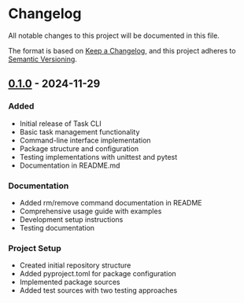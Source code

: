 # Changelog

All notable changes to this project will be documented in this file.

The format is based on [Keep a Changelog](https://keepachangelog.com/en/1.0.0/),
and this project adheres to [Semantic Versioning](https://semver.org/spec/v2.0.0.html).

## [0.1.0] - 2024-11-29

### Added
- Initial release of Task CLI
- Basic task management functionality
- Command-line interface implementation
- Package structure and configuration
- Testing implementations with unittest and pytest
- Documentation in README.md

### Documentation
- Added rm/remove command documentation in README
- Comprehensive usage guide with examples
- Development setup instructions
- Testing documentation

### Project Setup
- Created initial repository structure
- Added pyproject.toml for package configuration
- Implemented package sources
- Added test sources with two testing approaches

[0.1.0]: https://github.com/quantuumhedgehog/roadmaps-python-task-tracker/releases/tag/v0.1.0-66f3ac06
